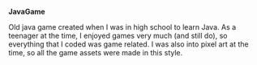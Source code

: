<b>JavaGame</b>
<p>Old java game created when I was in high school to learn Java. As a teenager at the time, I enjoyed games very much (and still do), so everything that I coded was game related. I was also into pixel art at the time, so all the game assets were made in this style.</p>

